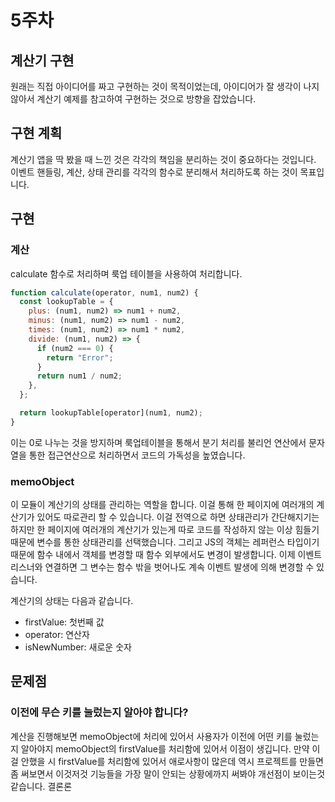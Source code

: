 # 5주차

## 계산기 구현

원래는 직접 아이디어를 짜고 구현하는 것이 목적이었는데,
아이디어가 잘 생각이 나지 않아서 계산기 예제를 참고하여 구현하는 것으로
방향을 잡았습니다.

## 구현 계획

계산기 앱을 딱 봤을 때 느낀 것은 각각의 책임을 분리하는 것이 중요하다는 것입니다.
이벤트 핸들링, 계산, 상태 관리를 각각의 함수로 분리해서 처리하도록 하는 것이 목표입니다.

## 구현

### 계산

calculate 함수로 처리하며 룩업 테이블을 사용하여 처리합니다.

```js
function calculate(operator, num1, num2) {
  const lookupTable = {
    plus: (num1, num2) => num1 + num2,
    minus: (num1, num2) => num1 - num2,
    times: (num1, num2) => num1 * num2,
    divide: (num1, num2) => {
      if (num2 === 0) {
        return "Error";
      }
      return num1 / num2;
    },
  };

  return lookupTable[operator](num1, num2);
}
```

이는 0로 나누는 것을 방지하며 룩업테이블을 통해서 분기 처리를 불리언 연산에서
문자열을 통한 접근연산으로 처리하면서 코드의 가독성을 높였습니다.

### memoObject

이 모듈이 계산기의 상태를 관리하는 역할을 합니다. 이걸 통해 한 페이지에 여러개의 계산기가 있어도
따로관리 할 수 있습니다. 이걸 전역으로 하면 상태관리가 간단해지기는 하지만 한 페이지에 여러개의 계산기가
있는게 따로 코드를 작성하지 않는 이상 힘들기 때문에 변수를 통한 상태관리를 선택했습니다.
그리고 JS의 객체는 레퍼런스 타입이기 때문에 함수 내에서 객체를 변경할 때 함수 외부에서도 변경이
발생합니다. 이제 이벤트 리스너와 연결하면 그 변수는 함수 밖을 벗어나도 계속 이벤트 발생에 의해
변경할 수 있습니다.

계산기의 상태는 다음과 같습니다.

- firstValue: 첫번째 값
- operator: 연산자
- isNewNumber: 새로운 숫자

## 문제점

### 이전에 무슨 키를 눌렀는지 알아야 합니다?

계산을 진행해보면 memoObject에 처리에 있어서 사용자가 이전에 어떤 키를 눌렀는지 알아야지
memoObject의 firstValue를 처리함에 있어서 이점이 생깁니다. 만약 이걸 안했을 시 firstValue를
처리함에 있어서 애로사항이 많은데 역시 프로젝트를 만들면 좀 써보면서 이것저것 기능들을
가장 말이 안되는 상황에까지 써봐야 개선점이 보이는것 같습니다. 결론론
